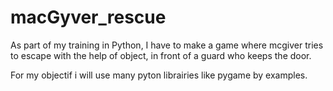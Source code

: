 # macGyver_rescue
 As part of my training in Python, I have to make a game where mcgiver tries to escape with the help of object, in front of a guard who keeps the door.

For my objectif i will use many pyton librairies like pygame by examples.

